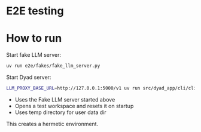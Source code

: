# E2E testing

# How to run

Start fake LLM server:

```sh
uv run e2e/fakes/fake_llm_server.py
```

Start Dyad server:

```sh
LLM_PROXY_BASE_URL=http://127.0.0.1:5000/v1 uv run src/dyad_app/cli/cli.py e2e/workspaces/simple_workspace --reset-workspace --user-data-dir=$(mktemp -d)
```

- Uses the Fake LLM server started above
- Opens a test workspace and resets it on startup
- Uses temp directory for user data dir

This creates a hermetic environment.
